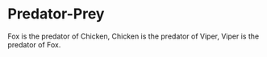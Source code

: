 # Predator-Prey

Fox is the predator of Chicken,
Chicken is the predator of Viper,
Viper is the predator of Fox.
